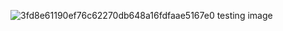 ![3fd8e61190ef76c62270db648a16fdfaae5167e0](https://user-images.githubusercontent.com/42874801/130298891-c7d383f1-c7d6-4f6d-b864-d8890de32cde.jpg)
testing image
